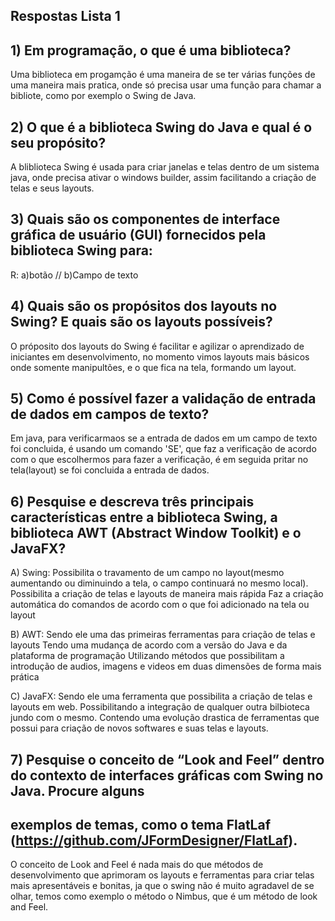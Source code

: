 ## Respostas Lista 1

## 1) Em programação, o que é uma biblioteca?
Uma biblioteca em progamção é uma maneira de se ter várias funções de uma maneira mais pratica, onde só precisa usar uma função para
chamar a bibliote, como por exemplo o Swing de Java.

## 2) O que é a biblioteca Swing do Java e qual é o seu propósito?
A bliblioteca Swing é usada para criar janelas e telas dentro de um sistema java, onde precisa ativar o windows builder, assim facilitando
a criação de telas e seus layouts.

## 3) Quais são os componentes de interface gráfica de usuário (GUI) fornecidos pela biblioteca Swing para:
R: a)botão // b)Campo de texto

## 4) Quais são os propósitos dos layouts no Swing? E quais são os layouts possíveis?

O próposito dos layouts do Swing é facilitar e agilizar o aprendizado de iniciantes em desenvolvimento, no momento vimos layouts mais
básicos onde somente manipultões, e o que fica na tela, formando um layout.

## 5) Como é possível fazer a validação de entrada de dados em campos de texto?

Em java, para verificarmaos se a entrada de dados em um campo de texto foi concluida, é usando um comando 'SE', que faz a verificação 
de acordo com o que escolhermos para fazer a verificação, é em seguida pritar no tela(layout) se foi concluida a entrada de dados.

## 6) Pesquise e descreva três principais características entre a biblioteca Swing, a biblioteca AWT (Abstract Window Toolkit) e o JavaFX?
A) Swing: Possibilita o travamento de um campo no layout(mesmo aumentando ou diminuindo a tela, o campo continuará no mesmo local).
          Possibilita a criação de telas e layouts de maneira mais rápida
          Faz a criação automática do comandos de acordo com o que foi adicionado na tela ou layout
          
B) AWT: Sendo ele uma das primeiras ferramentas para criação de telas e layouts
        Tendo uma mudança de acordo com a versão do Java e da plataforma de programação
        Utilizando métodos que possibilitam a introdução de audios, imagens e videos em duas dimensões de forma mais prática
        
C) JavaFX: Sendo ele uma ferramenta que possibilita a criação de telas e layouts em web.
           Possibilitando a integração de qualquer outra bilbioteca jundo com o mesmo.
           Contendo uma evolução drastica de ferramentas que possui para criação de novos softwares e suas telas e layouts.
           
## 7) Pesquise o conceito de “Look and Feel” dentro do contexto de interfaces gráficas com Swing no Java. Procure alguns 
## exemplos de temas, como o tema FlatLaf (https://github.com/JFormDesigner/FlatLaf).  

O conceito de Look and Feel é nada mais do que métodos de desenvolvimento que aprimoram os layouts e ferramentas para criar telas
mais apresentáveis e bonitas, ja que o swing não é muito agradavel de se olhar, temos como exemplo o método o Nimbus, que é um método de look and Feel.

